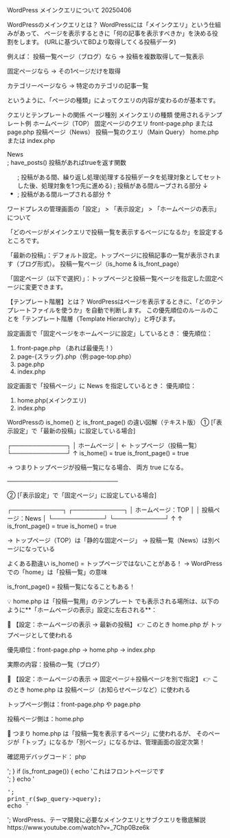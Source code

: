 WordPress メインクエリについて 20250406


WordPressのメインクエリとは？
WordPressには「メインクエリ」という仕組みがあって、
ページを表示するときに「何の記事を表示すべきか」を決める役割をします。
(URLに基づいてBDより取得してくる投稿データ)

例えば：
投稿一覧ページ（ブログ）なら → 投稿を複数取得して一覧表示

固定ページなら → その1ページだけを取得

カテゴリーページなら → 特定のカテゴリの記事一覧

というように、「ページの種類」によってクエリの内容が変わるのが基本です。


クエリとテンプレートの関係
ページ種別	                    メインクエリの種類	                使用されるテンプレート例
ホームページ（TOP）	        固定ページのクエリ	                front-page.php または page.php
投稿ページ（News）	        投稿一覧のクエリ（Main Query）	    home.php または index.php



<div class="news blContainer">
  <div class="news_heading">News</div>
;  have_posts() 投稿があればtrueを返す関数
  <?php if (have_posts()) : ?>
    <ul class="news_list">
    ; 投稿がある間、繰り返し処理(処理する投稿データを処理対象としてセットした後、処理対象を1つ先に進める)
      <?php while (have_posts()) : the_post(); ?>
    ;   投稿がある間ループされる部分 ↓
        <li class="news_item">
          <a class="news_link" href="<?php the_permalink() ?>">
            <div class="news_date"><?php echo get_the_date() ?></div>
            <div class="news_title"><?php the_title() ?></div>
          </a>
        </li>
        ; 投稿がある間ループされる部分 ↑
      <?php endwhile; ?>
    </ul>
  <?php endif; ?>
</div>



ワードプレスの管理画面の「設定」 > 「表示設定」 > 「ホームページの表示」について

「どのページがメインクエリで投稿一覧を表示するページになるか」を設定するところです。

「最新の投稿」：デフォルト設定。トップページに投稿記事の一覧が表示されます（ブログ形式）。
投稿一覧ページ（is_home & is_front_page）

「固定ページ（以下で選択）」：トップページと投稿一覧ページを指定した固定ページに変更できます。

【テンプレート階層】とは？
WordPressはページを表示するときに、「どのテンプレートファイルを使うか」を自動で判断します。
この優先順位のルールのことを「テンプレート階層（Template Hierarchy）」と呼びます。

設定画面で「固定ページをホームページに設定」しているとき：
優先順位：
1. front-page.php （あれば最優先！）
2. page-{スラッグ}.php（例:page-top.php）
3. page.php
4. index.php

設定画面で「投稿ページ」に News を指定しているとき：
優先順位：
1. home.php(メインクエリ)
2. index.php



 WordPressの is_home() と is_front_page() の違い図解（テキスト版）
① [「表示設定」で「最新の投稿」に設定している場合]

   ┌─────────────┐
   │ ホームページ │ ← トップページ（投稿一覧）
   └─────────────┘
      ↑
  is_home() = true
  is_front_page() = true

→ つまりトップページが投稿一覧になる場合、
   両方 true になる。

──────────────────────────

② [「表示設定」で「固定ページ」に設定している場合]
 
   ┌────────────┐        ┌────────────┐
   │ ホームページ：TOP │        │ 投稿ページ：News │
   └────────────┘        └────────────┘
        ↑                         ↑
  is_front_page() = true     is_home() = true

→ トップページ（TOP）は「静的な固定ページ」
→ 投稿一覧（News）は別ページになっている



よくある勘違い
is_home() = トップページではないことがある！
→ WordPressでの「home」は「投稿一覧」の意味

is_front_page() = 投稿一覧になることもある！



💡 home.php は「投稿一覧用」のテンプレート
でも表示される場所は、以下のように**「ホームページの表示」設定に左右される**：

🔷 【設定：ホームページの表示 → 最新の投稿】
👉 このとき home.php が トップページとして使われる

優先順位：front-page.php → home.php → index.php

実際の内容：投稿の一覧（ブログ）

🔶 【設定：ホームページの表示 → 固定ページ＋投稿ページを別で指定】
👉 このとき home.php は 投稿ページ（お知らせページなど）に使われる

トップページ側は：front-page.php や page.php

投稿ページ側は：home.php

📌 つまり home.php は「投稿一覧を表示するページ」に使われるが、
そのページが「トップ」になるか「別ページ」になるかは、管理画面の設定次第！






確認用デバッグコード：
php
<?php
global $wp_query;

if (is_home()) {
  echo 'これは投稿ページです<br>';
}

if (is_front_page()) {
  echo 'これはフロントページです<br>';
}

echo '<pre>';
print_r($wp_query->query);
echo '</pre>';




WordPress、テーマ開発に必要なメインクエリとサブクエリを徹底解説
https://www.youtube.com/watch?v=_7Chp0Bze6k